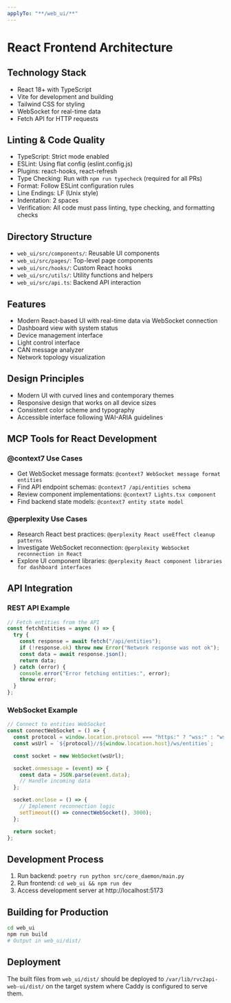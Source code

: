 ```yaml
---
applyTo: "**/web_ui/**"
---
```


# React Frontend Architecture

## Technology Stack

- React 18+ with TypeScript
- Vite for development and building
- Tailwind CSS for styling
- WebSocket for real-time data
- Fetch API for HTTP requests

## Linting & Code Quality

- TypeScript: Strict mode enabled
- ESLint: Using flat config (eslint.config.js)
- Plugins: react-hooks, react-refresh
- Type Checking: Run with `npm run typecheck` (required for all PRs)
- Format: Follow ESLint configuration rules
- Line Endings: LF (Unix style)
- Indentation: 2 spaces
- Verification: All code must pass linting, type checking, and formatting checks

## Directory Structure

- `web_ui/src/components/`: Reusable UI components
- `web_ui/src/pages/`: Top-level page components
- `web_ui/src/hooks/`: Custom React hooks
- `web_ui/src/utils/`: Utility functions and helpers
- `web_ui/src/api.ts`: Backend API interaction

## Features

- Modern React-based UI with real-time data via WebSocket connection
- Dashboard view with system status
- Device management interface
- Light control interface
- CAN message analyzer
- Network topology visualization

## Design Principles

- Modern UI with curved lines and contemporary themes
- Responsive design that works on all device sizes
- Consistent color scheme and typography
- Accessible interface following WAI-ARIA guidelines

## MCP Tools for React Development

### @context7 Use Cases

- Get WebSocket message formats: `@context7 WebSocket message format entities`
- Find API endpoint schemas: `@context7 /api/entities schema`
- Review component implementations: `@context7 Lights.tsx component`
- Find backend state models: `@context7 entity state model`

### @perplexity Use Cases

- Research React best practices: `@perplexity React useEffect cleanup patterns`
- Investigate WebSocket reconnection: `@perplexity WebSocket reconnection in React`
- Explore UI component libraries: `@perplexity React component libraries for dashboard interfaces`

## API Integration

### REST API Example

```typescript
// Fetch entities from the API
const fetchEntities = async () => {
  try {
    const response = await fetch("/api/entities");
    if (!response.ok) throw new Error("Network response was not ok");
    const data = await response.json();
    return data;
  } catch (error) {
    console.error("Error fetching entities:", error);
    throw error;
  }
};
```

### WebSocket Example

```typescript
// Connect to entities WebSocket
const connectWebSocket = () => {
  const protocol = window.location.protocol === "https:" ? "wss:" : "ws:";
  const wsUrl = `${protocol}//${window.location.host}/ws/entities`;

  const socket = new WebSocket(wsUrl);

  socket.onmessage = (event) => {
    const data = JSON.parse(event.data);
    // Handle incoming data
  };

  socket.onclose = () => {
    // Implement reconnection logic
    setTimeout(() => connectWebSocket(), 3000);
  };

  return socket;
};
```

## Development Process

1. Run backend: `poetry run python src/core_daemon/main.py`
2. Run frontend: `cd web_ui && npm run dev`
3. Access development server at http://localhost:5173

## Building for Production

```bash
cd web_ui
npm run build
# Output in web_ui/dist/
```

## Deployment

The built files from `web_ui/dist/` should be deployed to `/var/lib/rvc2api-web-ui/dist/`
on the target system where Caddy is configured to serve them.
